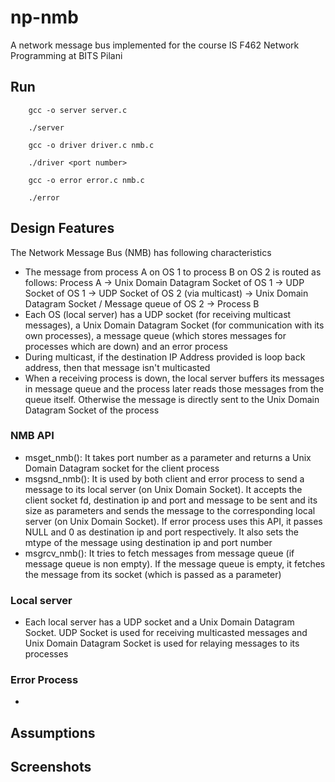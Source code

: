 # np-nmb
A network message bus implemented for the course IS F462 Network Programming at BITS Pilani

## Run
```
    gcc -o server server.c
    
    ./server

    gcc -o driver driver.c nmb.c
    
    ./driver <port number>
    
    gcc -o error error.c nmb.c
    
    ./error
```

## Design Features

The Network Message Bus (NMB) has following characteristics

- The message from process A on OS 1 to process B on OS 2 is routed as follows: Process A &rarr; Unix Domain Datagram Socket of OS 1 &rarr; UDP Socket of OS 1 &rarr; UDP Socket of OS 2 (via multicast) &rarr; Unix Domain Datagram Socket / Message queue of OS 2 &rarr; Process B
- Each OS (local server) has a UDP socket (for receiving multicast messages), a Unix Domain Datagram Socket (for communication with its own processes), a message queue (which stores messages for processes which are down) and an error process
- During multicast, if the destination IP Address provided is loop back address, then that message isn't multicasted
- When a receiving process is down, the local server buffers its messages in message queue and the process later reads those messages from the queue itself. Otherwise the message is directly sent to the Unix Domain Datagram Socket of the process

### NMB API

- msget_nmb(): It takes port number as a parameter and returns a Unix Domain Datagram socket for the client process
- msgsnd_nmb(): It is used by both client and error process to send a message to its local server (on Unix Domain Socket). It accepts the client socket fd, destination ip and port and message to be sent and its size as parameters and sends the message to the corresponding local server (on Unix Domain Socket). If error process uses this API, it passes NULL and 0 as destination ip and port respectively. It also sets the mtype of the message using destination ip and port number
- msgrcv_nmb(): It tries to fetch messages from message queue (if message queue is non empty). If the message queue is empty, it fetches the message from its socket (which is passed as a parameter)

### Local server

- Each local server has a UDP socket and a Unix Domain Datagram Socket. UDP Socket is used for receiving multicasted messages and Unix Domain Datagram Socket is used for relaying messages to its processes

### Error Process

- 

## Assumptions

## Screenshots
